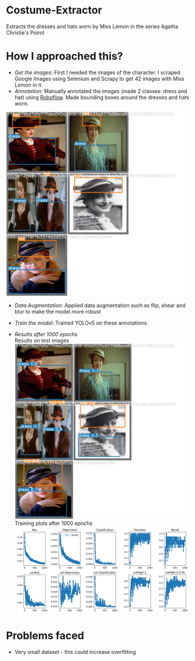# Costume-Extractor
Extracts the dresses and hats worn by Miss Lemon in the series Agatha Christie's Poirot

# How I approached this? 
* *Get the images*: First I needed the images of the character. I scraped Google Images using Selenium and Scrapy to get 42 images with Miss Lemon in it. 
* *Annotation*: Manually annotated the images (made 2 classes: dress and hat) using [Roboflow](https://roboflow.com/). Made bounding boxes around the dresses and hats worn.

![Images after annotation - tagged dresses and hats](https://github.com/amaj8/Costume-Extractor/blob/main/miss_lemon_costumes_annotated.jpeg)

* *Data Augmentation*: Applied data augmentation such as flip, shear and blur to make the model more robust

* *Train the model*: Trained YOLOv5 on these annotations.
* *Results after 1000 epochs*
<br/> Results on test images
![Results on test images](https://github.com/amaj8/Costume-Extractor/blob/main/results_1000_epochs.jpeg)
<br/> Training plots after 1000 epochs
![Training plots after 1000 epochs](https://github.com/amaj8/Costume-Extractor/blob/main/plots_1000_epochs.png)


# Problems faced 
* Very small dataset - this could increase overfitting 
